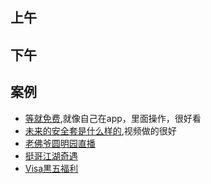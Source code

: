 ## 上午


## 下午


## 案例
* [等就免费](http://m.ac.qq.com/event/waitpreheat201707/index-ios.html?from=groupmessage&isappinstalled=0),就像自己在app，里面操作，很好看
* [未来的安全套是什么样的](https://wximg.qq.com/wxp/moment/41nZGhazz/html/index.html),视频做的很好
* [老佛爷圆明园直播](http://campaign.honor.cn/v8/yuanmingyuan/app.html)
* [挺哥江湖奇遇](http://ttxd.qq.com/act/a20160919ttxd/index.html?ADTAG=tgi.wx.share.message)
* [Visa黒五福利](https://wximg.qq.com/wxp/moment/E1zYqoo-G/html/index.html)
